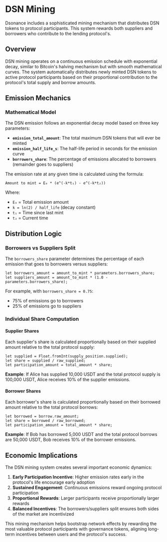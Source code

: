# DSN Mining

Dsonance includes a sophisticated mining mechanism that distributes DSN tokens to protocol participants. This system rewards both suppliers and borrowers who contribute to the lending protocol's.

## Overview

DSN mining operates on a continuous emission schedule with exponential decay, similar to Bitcoin's halving mechanism but with smooth mathematical curves. The system automatically distributes newly minted DSN tokens to active protocol participants based on their proportional contribution to the protocol's total supply and borrow amounts.

## Emission Mechanics

### Mathematical Model

The DSN emission follows an exponential decay model based on three key parameters:

- **`emission_total_amount`**: The total maximum DSN tokens that will ever be minted
- **`emission_half_life_s`**: The half-life period in seconds for the emission curve
- **`borrowers_share`**: The percentage of emissions allocated to borrowers (remainder goes to suppliers)

The emission rate at any given time is calculated using the formula:

```
Amount to mint = E₀ * (e^(-k*t₁) - e^(-k*t₂))
```

Where:
- `E₀` = Total emission amount
- `k = ln(2) / half_life` (decay constant)
- `t₁` = Time since last mint
- `t₂` = Current time

## Distribution Logic

### Borrowers vs Suppliers Split

The `borrowers_share` parameter determines the percentage of each emission that goes to borrowers versus suppliers:

```motoko
let borrowers_amount = amount_to_mint * parameters.borrowers_share;
let suppliers_amount = amount_to_mint * (1.0 - parameters.borrowers_share);
```

For example, with `borrowers_share = 0.75`:
- 75% of emissions go to borrowers
- 25% of emissions go to suppliers

### Individual Share Computation

#### Supplier Shares

Each supplier's share is calculated proportionally based on their supplied amount relative to the total protocol supply:

```motoko
let supplied = Float.fromInt(supply_position.supplied);
let share = supplied / raw_supplied;
let participation_amount = total_amount * share;
```

**Example**: If Alice has supplied 10,000 USDT and the total protocol supply is 100,000 USDT, Alice receives 10% of the supplier emissions.

#### Borrower Shares  

Each borrower's share is calculated proportionally based on their borrowed amount relative to the total protocol borrows:

```motoko
let borrowed = borrow.raw_amount;
let share = borrowed / raw_borrowed;
let participation_amount = total_amount * share;
```

**Example**: If Bob has borrowed 5,000 USDT and the total protocol borrows are 50,000 USDT, Bob receives 10% of the borrower emissions.

## Economic Implications

The DSN mining system creates several important economic dynamics:

1. **Early Participation Incentive**: Higher emission rates early in the protocol's life encourage early adoption
2. **Sustained Engagement**: Continuous emissions reward ongoing protocol participation
3. **Proportional Rewards**: Larger participants receive proportionally larger rewards
4. **Balanced Incentives**: The borrowers/suppliers split ensures both sides of the market are incentivized

This mining mechanism helps bootstrap network effects by rewarding the most valuable protocol participants with governance tokens, aligning long-term incentives between users and the protocol's success.